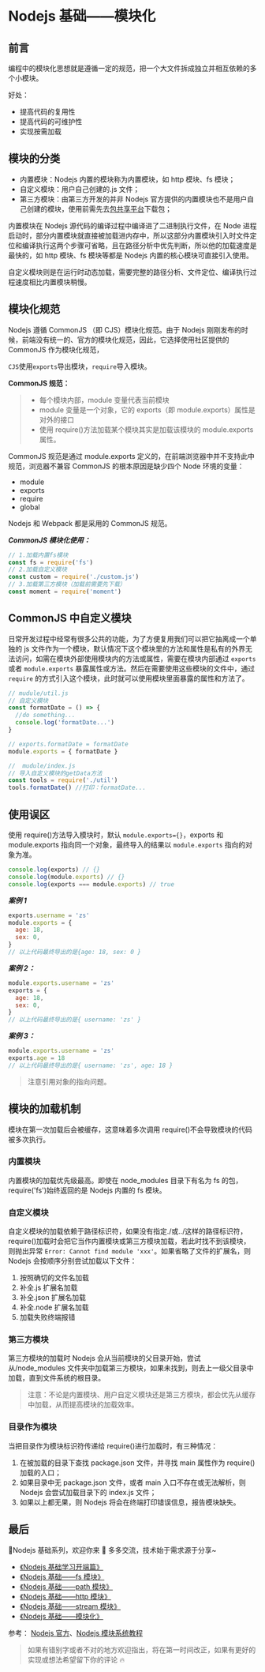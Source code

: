 # Nodejs 基础——模块化

## 前言

编程中的模块化思想就是遵循一定的规范，把一个大文件拆成独立并相互依赖的多个小模块。

好处：

- 提高代码的复用性
- 提高代码的可维护性
- 实现按需加载

## 模块的分类

- 内置模块：Nodejs 内置的模块称为内置模块，如 http 模块、fs 模块；
- 自定义模块：用户自己创建的.js 文件；
- 第三方模块：由第三方开发的并非 Nodejs 官方提供的内置模块也不是用户自己创建的模块，使用前需先去[包共享平台](https://www.npmjs.com/)下载包；

内置模块在 Nodejs 源代码的编译过程中编译进了二进制执行文件，在 Node 进程启动时，部分内置模块就直接被加载进内存中，所以这部分内置模块引入时文件定位和编译执行这两个步骤可省略，且在路径分析中优先判断，所以他的加载速度是最快的，如 http 模块、fs 模块等都是 Nodejs 内置的核心模块可直接引入使用。

自定义模块则是在运行时动态加载，需要完整的路径分析、文件定位、编译执行过程速度相比内置模块稍慢。

## 模块化规范

Nodejs 遵循 CommonJS （即 CJS）模块化规范。由于 Nodejs 刚刚发布的时候，前端没有统一的、官方的模块化规范，因此，它选择使用社区提供的 CommonJS 作为模块化规范，

`CJS`使用`exports`导出模块，`require`导入模块。

**CommonJS 规范：**

> - 每个模块内部，module 变量代表当前模块
> - module 变量是一个对象，它的 exports（即 module.exports）属性是对外的接口
> - 使用 require()方法加载某个模块其实是加载该模块的 module.exports 属性。

CommonJS 规范是通过 module.exports 定义的，在前端浏览器中并不支持此中规范，浏览器不兼容 CommonJS 的根本原因是缺少四个 Node 环境的变量：

- module
- exports
- require
- global

Nodejs 和 Webpack 都是采用的 CommonJS 规范。

**_CommonJS 模块化使用：_**

```js
// 1.加载内置fs模块
const fs = require('fs')
// 2.加载自定义模块
const custom = require('./custom.js')
// 3.加载第三方模块（加载前需要先下载）
const moment = require('moment')
```

## CommonJS 中自定义模块

日常开发过程中经常有很多公共的功能，为了方便复用我们可以把它抽离成一个单独的 js 文件作为一个模块，默认情况下这个模块里的方法和属性是私有的外界无法访问，如需在模块外部使用模块内的方法或属性，需要在模块内部通过 `exports` 或者 `module.exports` 暴露属性或方法。然后在需要使用这些模块的文件中，通过 `require` 的方式引入这个模块，此时就可以使用模块里面暴露的属性和方法了。

```js
// mudule/util.js
// 自定义模块
const formatDate = () => {
  //do something...
  console.log('formatDate...')
}

// exports.formatDate = formatDate
module.exports = { formatDate }
```

```js
//  mudule/index.js
// 导入自定义模块的getData方法
const tools = require('./util')
tools.formatDate() //打印：formatDate...
```

## 使用误区

使用 require()方法导入模块时，默认 `module.exports={}`，exports 和 module.exports 指向同一个对象，最终导入的结果以 `module.exports` 指向的对象为准。

```js
console.log(exports) // {}
console.log(module.exports) // {}
console.log(exports === module.exports) // true
```

**_案例 1_**

```js
exports.username = 'zs'
module.exports = {
  age: 18,
  sex: 0,
}
// 以上代码最终导出的是{age: 18, sex: 0 }
```

**_案例 2：_**

```js
module.exports.username = 'zs'
exports = {
  age: 18,
  sex: 0,
}
// 以上代码最终导出的是{ username: 'zs' }
```

**_案例 3：_**

```js
module.exports.username = 'zs'
exports.age = 18
// 以上代码最终导出的是{ username: 'zs', age: 18 }
```

> 注意引用对象的指向问题。

## 模块的加载机制

模块在第一次加载后会被缓存，这意味着多次调用 require()不会导致模块的代码被多次执行。

### 内置模块

内置模块的加载优先级最高。即使在 node_modules 目录下有名为 fs 的包，require('fs')始终返回的是 Nodejs 内置的 fs 模块。

### 自定义模块

自定义模块的加载依赖于路径标识符，如果没有指定./或../这样的路径标识符，require()加载时会把它当作内置模块或第三方模块加载，若此时找不到该模块，则抛出异常 `Error: Cannot find module 'xxx'`。如果省略了文件的扩展名，则 Nodejs 会按顺序分别尝试加载以下文件：

1. 按照确切的文件名加载
2. 补全.js 扩展名加载
3. 补全.json 扩展名加载
4. 补全.node 扩展名加载
5. 加载失败终端报错

### 第三方模块

第三方模块的加载时 Nodejs 会从当前模块的父目录开始，尝试从/node_modules 文件夹中加载第三方模块，如果未找到，则去上一级父目录中加载，直到文件系统的根目录。

> 注意：不论是内置模块、用户自定义模块还是第三方模块，都会优先从缓存中加载，从而提高模块的加载效率。

### 目录作为模块

当把目录作为模块标识符传递给 require()进行加载时，有三种情况：

1. 在被加载的目录下查找 package.json 文件，并寻找 main 属性作为 require()加载的入口；
2. 如果目录中无 package.json 文件，或者 main 入口不存在或无法解析，则 Nodejs 会尝试加载目录下的 index.js 文件；
3. 如果以上都无果，则 Nodejs 将会在终端打印错误信息，报告模块缺失。

## 最后

🌈Nodejs 基础系列，欢迎你来 🍭 多多交流，技术始于需求源于分享~

- [《Nodejs 基础学习开端篇》](https://juejin.cn/post/7058459564626149389)
- [《Nodejs 基础——fs 模块》](https://juejin.cn/post/7063382395344388110/)
- [《Nodejs 基础——path 模块》](https://juejin.cn/post/7059311448891228167/)
- [《Nodejs 基础——http 模块》](https://juejin.cn/post/7062239625699393567)
- [《Nodejs 基础——stream 模块》](https://juejin.cn/post/7062541118121967647)
- [《Nodejs 基础——模块化》](https://juejin.cn/post/7063000384758874126)

参考：
[Nodejs 官方](http://nodejs.cn/learn/expose-functionality-from-a-nodejs-file-using-exports)、[Nodejs 模块系统教程](https://www.runoob.com/nodejs/nodejs-module-system.html)

> 如果有错别字或者不对的地方欢迎指出，将在第一时间改正，如果有更好的实现或想法希望留下你的评论 🔥
